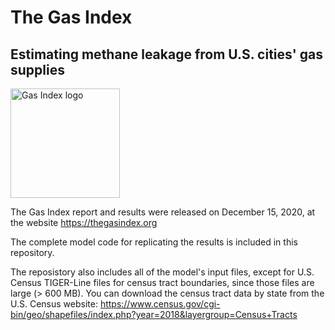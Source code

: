 # The Gas Index
## Estimating methane leakage from U.S. cities' gas supplies

<p align="left">
  <img src="https://thegasindex.org/wp-content/uploads/2020/12/The-Gas-Index-logo-color-small.png" width="175" title="Gas Index logo">
</p>

The Gas Index report and results were released on December 15, 2020, at the website https://thegasindex.org

The complete model code for replicating the results is included in this repository.

The reposistory also includes all of the model's input files, except for U.S. Census TIGER-Line files for census tract boundaries, since those files are large (> 600 MB). You can download the census tract data by state from the U.S. Census website: https://www.census.gov/cgi-bin/geo/shapefiles/index.php?year=2018&layergroup=Census+Tracts
